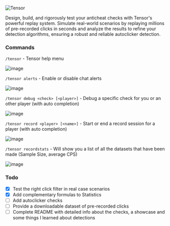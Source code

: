 ![Tensor](https://github.com/user-attachments/assets/983b568c-399d-4243-8589-f50d4374f1b3)

Design, build, and rigorously test your anticheat checks with Tensor's powerful replay system. Simulate real-world scenarios by replaying millions of pre-recorded clicks in seconds and analyze the results to refine your detection algorithms, ensuring a robust and reliable autoclicker detection.

### Commands

`/tensor` - Tensor help menu

![image](https://github.com/user-attachments/assets/5a476c68-0107-4dbf-b474-cae18357ece4)


`/tensor alerts` - Enable or disable chat alerts

![image](https://github.com/user-attachments/assets/589d59f3-63e9-42a8-b152-179574c25abe)

`/tensor debug <check> [<player>]` - Debug a specific check for you or an other player (with auto completion)

![image](https://github.com/user-attachments/assets/5c065554-d33a-47d3-89b0-94e0ec242020)


`/tensor record <player> [<name>]` - Start or end a record session for a player (with auto completion)

![image](https://github.com/user-attachments/assets/def9284f-b475-45a9-ade9-31ab9b56e8b0)

`/tensor recordstats` - Will show you a list of all the datasets that have been made (Sample Size, average CPS)

![image](https://github.com/user-attachments/assets/998dd704-1c15-437d-b071-52d46cb70c8d)

### Todo

* [x] Test the right click filter in real case scenarios
* [x] Add complementary formulas to Statistics
* [ ] Add autoclicker checks
* [ ] Provide a downloadable dataset of pre-recorded clicks
* [ ] Complete README with detailed info about the checks, a showcase and some things I learned about detections

